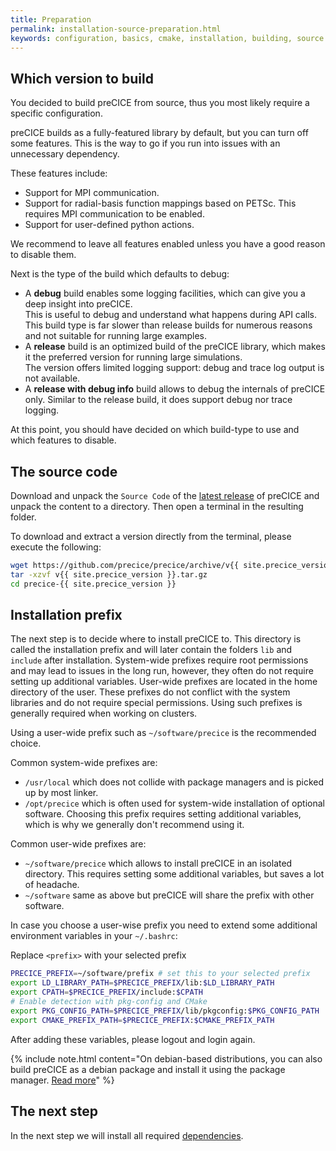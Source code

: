 ```yaml
---
title: Preparation
permalink: installation-source-preparation.html
keywords: configuration, basics, cmake, installation, building, source
---
```


## Which version to build

You decided to build preCICE from source, thus you most likely require a specific configuration.

preCICE builds as a fully-featured library by default, but you can turn off some features.
This is the way to go if you run into issues with an unnecessary dependency.

These features include:
* Support for MPI communication.
* Support for radial-basis function mappings based on PETSc. This requires MPI communication to be enabled.
* Support for user-defined python actions.

We recommend to leave all features enabled unless you have a good reason to disable them.

Next is the type of the build which defaults to debug:

* A **debug** build enables some logging facilities, which can give you a deep insight into preCICE.  
  This is useful to debug and understand what happens during API calls.
  This build type is far slower than release builds for numerous reasons and not suitable for running large examples.
* A **release** build is an optimized build of the preCICE library, which makes it the preferred version for running large simulations.  
  The version offers limited logging support: debug and trace log output is not available.
* A **release with debug info** build allows to debug the internals of preCICE only.
  Similar to the release build, it does support debug nor trace logging.

At this point, you should have decided on which build-type to use and which features to disable.

## The source code

Download and unpack the `Source Code` of the [latest release](https://github.com/precice/precice/releases/latest) of preCICE and unpack the content to a directory.
Then open a terminal in the resulting folder.

To download and extract a version directly from the terminal, please execute the following:
```sh
wget https://github.com/precice/precice/archive/v{{ site.precice_version }}.tar.gz
tar -xzvf v{{ site.precice_version }}.tar.gz
cd precice-{{ site.precice_version }}
```

## Installation prefix

The next step is to decide where to install preCICE to.
This directory is called the installation prefix and will later contain the folders `lib` and `include` after installation.
System-wide prefixes require root permissions and may lead to issues in the long run, however, they often do not require setting up additional variables.
User-wide prefixes are located in the home directory of the user. These prefixes do not conflict with the system libraries and do not require special permissions.
Using such prefixes is generally required when working on clusters.

Using a user-wide prefix such as `~/software/precice` is the recommended choice.

Common system-wide prefixes are:
* `/usr/local` which does not collide with package managers and is picked up by most linker.
* `/opt/precice` which is often used for system-wide installation of optional software. Choosing this prefix requires setting additional variables, which is why we generally don't recommend using it.

Common user-wide prefixes are:
* `~/software/precice` which allows to install preCICE in an isolated directory. This requires setting some additional variables, but saves a lot of headache.
* `~/software` same as above but preCICE will share the prefix with other software.

In case you choose a user-wise prefix you need to extend some additional environment variables in your `~/.bashrc`:

Replace `<prefix>` with your selected prefix
```sh
PRECICE_PREFIX=~/software/prefix # set this to your selected prefix
export LD_LIBRARY_PATH=$PRECICE_PREFIX/lib:$LD_LIBRARY_PATH
export CPATH=$PRECICE_PREFIX/include:$CPATH
# Enable detection with pkg-config and CMake
export PKG_CONFIG_PATH=$PRECICE_PREFIX/lib/pkgconfig:$PKG_CONFIG_PATH
export CMAKE_PREFIX_PATH=$PRECICE_PREFIX:$CMAKE_PREFIX_PATH
```

After adding these variables, please logout and login again.

{% include note.html content="On debian-based distributions, you can also build preCICE as a debian package and install it using the package manager. [Read more](installation-source-advanced#debian-packages)" %}

## The next step

In the next step we will install all required [dependencies](installation-source-dependencies).
